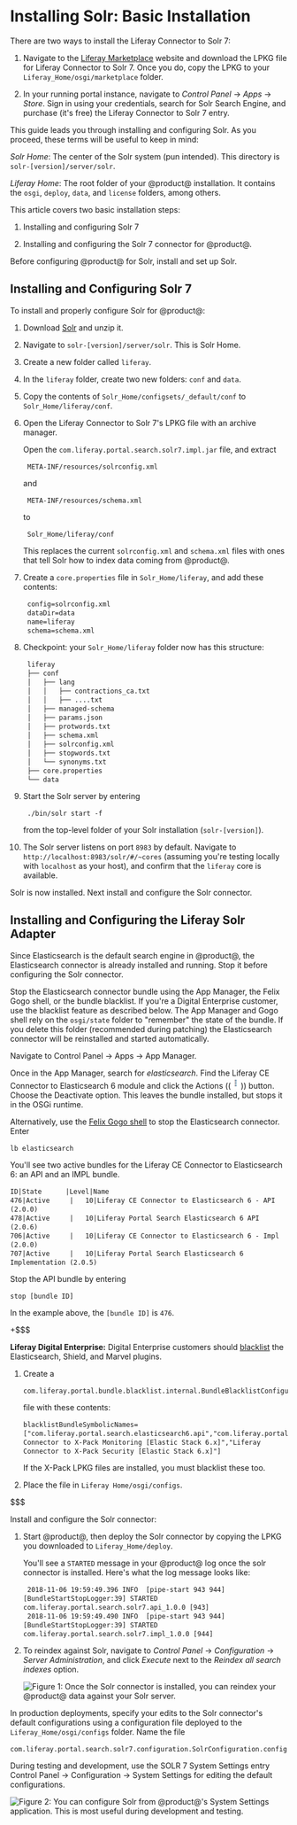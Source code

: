 # Installing Solr: Basic Installation [](id=installing-solr-basic-installation)

There are two ways to install the Liferay Connector to Solr 7:

1. Navigate to the 
   [Liferay Marketplace](https://web.liferay.com/marketplace/)
   website and download the LPKG file for Liferay Connector to Solr 7. Once you
   do, copy the LPKG to your `Liferay_Home/osgi/marketplace` folder.

2. In your running portal instance, navigate to *Control Panel* &rarr; *Apps*
   &rarr; *Store*. Sign in using your credentials, search for Solr Search
   Engine, and purchase (it's free) the Liferay Connector to Solr 7 entry.

This guide leads you through installing and configuring Solr. As you proceed,
these terms will be useful to keep in mind:

*Solr Home*: The center of the Solr system (pun intended). This directory is
`solr-[version]/server/solr`.

*Liferay Home*: The root folder of your @product@ installation. It contains
the `osgi`, `deploy`, `data`, and `license` folders, among others.

This article covers two basic installation steps:

1.  Installing and configuring Solr 7

2.  Installing and configuring the Solr 7 connector for @product@.

Before configuring @product@ for Solr, install and set up Solr.

## Installing and Configuring Solr 7 [](id=installing-and-configuring-solr-5)

To install and properly configure Solr for @product@:

1. Download 
    [Solr](http://www.apache.org/dyn/closer.lua/lucene/solr/7.4.0) 
    and unzip it.

2. Navigate to `solr-[version]/server/solr`. This is Solr Home.

3. Create a new folder called `liferay`.

4. In the `liferay` folder, create two new folders: `conf` and `data`.

5. Copy the contents of `Solr_Home/configsets/_default/conf`
   to `Solr_Home/liferay/conf`.

6. Open the Liferay Connector to Solr 7's LPKG file with an archive manager.

    Open the `com.liferay.portal.search.solr7.impl.jar` file, and extract 

        META-INF/resources/solrconfig.xml

    and

        META-INF/resources/schema.xml

    to

        Solr_Home/liferay/conf

    This replaces the current `solrconfig.xml` and `schema.xml` files with ones
    that tell Solr how to index data coming from @product@.

7. Create a `core.properties` file in `Solr_Home/liferay`, and add these
   contents:

        config=solrconfig.xml
        dataDir=data
        name=liferay
        schema=schema.xml

8. Checkpoint: your `Solr_Home/liferay` folder now has this structure:

        liferay
        ├── conf
        │   ├── lang
        │   │   ├── contractions_ca.txt
        │   │   ├── ....txt
        │   ├── managed-schema
        │   ├── params.json
        │   ├── protwords.txt
        │   ├── schema.xml
        │   ├── solrconfig.xml
        │   ├── stopwords.txt
        │   └── synonyms.txt
        ├── core.properties
        └── data

8. Start the Solr server by entering

        ./bin/solr start -f

    from the top-level folder of your Solr installation (`solr-[version]`).

9. The Solr server listens on port `8983` by default. Navigate to
   `http://localhost:8983/solr/#/~cores` (assuming you're testing locally with
   `localhost` as your host), and confirm that the `liferay` core is available.

Solr is now installed. Next install and configure the Solr connector.

## Installing and Configuring the Liferay Solr Adapter [](id=installing-and-configuring-the-liferay-solr-adapter)

Since Elasticsearch is the default search engine in @product@, the Elasticsearch
connector is already installed and running. Stop it before configuring the Solr
connector.

Stop the Elasticsearch connector bundle using the App Manager, the Felix Gogo
shell, or the bundle blacklist. If you're a Digital Enterprise customer, use the
blacklist feature as described below. The App Manager and Gogo shell rely on the
`osgi/state` folder to "remember" the state of the bundle. If you delete this
folder (recommended during patching) the Elasticsearch connector will be
reinstalled and started automatically. 

Navigate to Control Panel &rarr; Apps &rarr; App Manager.

Once in the App Manager, search for *elasticsearch*. Find the Liferay CE
Connector to Elasticsearch 6 module and click the Actions
((![Actions](../../../images/icon-actions.png))) button. Choose the Deactivate option.
This leaves the bundle installed, but stops it in the OSGi runtime.

Alternatively, use the 
[Felix Gogo shell](/developer/tutorials/-/knowledge_base/7-1/using-the-felix-gogo-shell) 
to stop the Elasticsearch connector. Enter

    lb elasticsearch

You'll see two active bundles for the Liferay CE Connector to Elasticsearch 6:
an API and an IMPL bundle. 

    ID|State      |Level|Name
    476|Active     |   10|Liferay CE Connector to Elasticsearch 6 - API (2.0.0)
    478|Active     |   10|Liferay Portal Search Elasticsearch 6 API (2.0.6)
    706|Active     |   10|Liferay CE Connector to Elasticsearch 6 - Impl (2.0.0)
    707|Active     |   10|Liferay Portal Search Elasticsearch 6 Implementation (2.0.5)

Stop the API bundle by entering 

    stop [bundle ID]

In the example above, the `[bundle ID]` is `476`. 

+$$$

**Liferay Digital Enterprise:** Digital Enterprise customers should 
[blacklist](/discover/portal/-/knowledge_base/7-1/blacklisting-osgi-modules-and-components) 
the Elasticsearch, Shield, and Marvel plugins. 

1.  Create a 

        com.liferay.portal.bundle.blacklist.internal.BundleBlacklistConfiguration.config

    file with these contents:

        blacklistBundleSymbolicNames=["com.liferay.portal.search.elasticsearch6.api","com.liferay.portal.search.elasticsearch6.impl","Liferay Connector to X-Pack Monitoring [Elastic Stack 6.x]","Liferay Connector to X-Pack Security [Elastic Stack 6.x]"]

    If the X-Pack LPKG files are installed, you must blacklist these too.

2.  Place the file in `Liferay Home/osgi/configs`.

$$$

Install and configure the Solr connector:

1. Start @product@, then deploy the Solr connector by copying the LPKG you
   downloaded to `Liferay_Home/deploy`.

    You'll see a `STARTED` message in your @product@ log once the solr connector is
    installed. Here's what the log message looks like:

        2018-11-06 19:59:49.396 INFO  [pipe-start 943 944][BundleStartStopLogger:39] STARTED com.liferay.portal.search.solr7.api_1.0.0 [943]
        2018-11-06 19:59:49.490 INFO  [pipe-start 943 944][BundleStartStopLogger:39] STARTED com.liferay.portal.search.solr7.impl_1.0.0 [944]

2. To reindex against Solr, navigate to *Control Panel* &rarr; *Configuration*
   &rarr; *Server Administration*, and click *Execute* next to the *Reindex all
   search indexes* option.

   ![Figure 1: Once the Solr connector is installed, you can reindex your @product@
   data against your Solr server.](../../../images/solr-reindex.png)

In production deployments, specify your edits to the Solr connector's default
configurations using a configuration file deployed to the `Liferay_Home/osgi/configs`
folder. Name the file 

    com.liferay.portal.search.solr7.configuration.SolrConfiguration.config

During testing and development, use the SOLR 7 System Settings entry Control
Panel &rarr; Configuration &rarr; System Settings for editing the default
configurations.

![Figure 2: You can configure Solr from @product@'s System Settings application.
This is most useful during development and testing.](../../../images/solr-system-settings.png)
